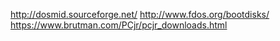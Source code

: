 http://dosmid.sourceforge.net/
http://www.fdos.org/bootdisks/
https://www.brutman.com/PCjr/pcjr_downloads.html
